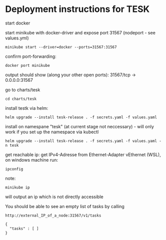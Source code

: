 # Deployment instructions for TESK


start docker

start minikube with docker-driver and expose port 31567 (nodeport - see values.yml)
```
minikube start --driver=docker --ports=31567:31567
```

confirm port-forwarding:
```
docker port minikube
```

output should show (along your other open ports):
31567/tcp -> 0.0.0.0:31567


go to charts/tesk
```
cd charts/tesk
```

install testk via helm:
```
helm upgrade --install tesk-release . -f secrets.yaml -f values.yaml
```

install on namespane "tesk" (at current stage not neccessary) -  will only work if you set up the namespace via kubectl
```
helm upgrade --install tesk-release . -f secrets.yaml -f values.yaml -n tesk
```

get reachable ip:
get IPv4-Adresse from Ethernet-Adapter vEthernet (WSL), on windows machine run:

```
ipconfig
```

note:

```
minikube ip
``` 
will output an ip which is not directly accessible


You should be able to see an empty list of tasks by calling
```
http://external_IP_of_a_node:31567/v1/tasks

{
  "tasks" : [ ]
}

```